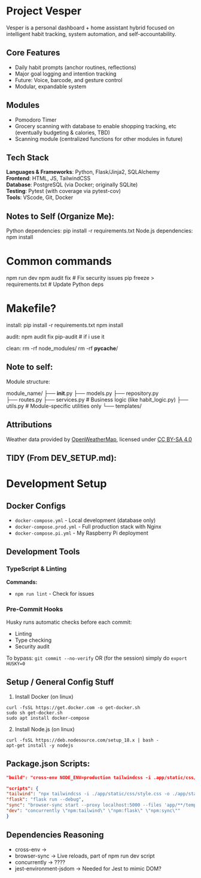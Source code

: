 # Project Vesper
Vesper is a personal dashboard + home assistant hybrid focused on intelligent habit tracking, system automation, and self-accountability.

## Core Features
- Daily habit prompts (anchor routines, reflections)
- Major goal logging and intention tracking
- Future: Voice, barcode, and gesture control
- Modular, expandable system

## Modules
- Pomodoro Timer
- Grocery scanning with database to enable shopping tracking, etc (eventually budgeting & calories, TBD)
- Scanning module (centralized functions for other modules in future)
  
## Tech Stack
**Languages & Frameworks**: Python, Flask/Jinja2, SQLAlchemy  
**Frontend**: HTML, JS, TailwindCSS  
**Database**: PostgreSQL (via Docker; originally SQLite)  
**Testing**: Pytest (with coverage via pytest-cov)  
**Tools**: VScode, Git, Docker  

## Notes to Self (Organize Me):
Python dependencies: pip install -r requirements.txt
Node.js dependencies: npm install

# Common commands
npm run dev
npm audit fix  # Fix security issues
pip freeze > requirements.txt   # Update Python deps

# Makefile?
install:
  pip install -r requirements.txt
  npm install

audit:
  npm audit fix
  pip-audit  # if i use it

clean:
  rm -rf node_modules/
  rm -rf __pycache__/

## Note to self:
Module structure:

module_name/
├── __init__.py
├── models.py
├── repository.py  
├── routes.py
├── services.py    # Business logic (like habit_logic.py)
├── utils.py       # Module-specific utilities only
└── templates/

## Attributions
Weather data provided by [OpenWeatherMap](https://openweathermap.org/), licensed under [CC BY-SA 4.0](https://creativecommons.org/licenses/by-sa/4.0/)



## TIDY (From DEV_SETUP.md):
# Development Setup

## Docker Configs
- `docker-compose.yml` - Local development (database only)
- `docker-compose.prod.yml` - Full production stack with Nginx
- `docker-compose.pi.yml` - My Raspberry Pi deployment

## Development Tools

### TypeScript & Linting

**Commands:**
- `npm run lint` - Check for issues

### Pre-Commit Hooks
Husky runs automatic checks before each commit:
- Linting
- Type checking
- Security audit

To bypass: `git commit --no-verify` OR (for the session) simply do `export HUSKY=0`

## Setup / General Config Stuff

1. Install Docker (on linux)
```
curl -fsSL https://get.docker.com -o get-docker.sh
sudo sh get-docker.sh
sudo apt install docker-compose
```

2. Install Node.js (on linux)
```
curl -fsSL https://deb.nodesource.com/setup_18.x | bash -
apt-get install -y nodejs
```

## Package.json Scripts:
```json
"build": "cross-env NODE_ENV=production tailwindcss -i .app/static/css/input.css -o .app/static/css/output.css --minify"
```
```json
"scripts": {
"tailwind": "npx tailwindcss -i ./app/static/css/style.css -o ./app/static/css/output.css --watch",
"flask": "flask run --debug",
"sync": "browser-sync start --proxy localhost:5000 --files 'app/**/templates/**/*.html' 'static/css/*.css'",
"dev": "concurrently \"npm:tailwind\" \"npm:flask\" \"npm:sync\""
}
```

## Dependencies Reasoning
- cross-env ->
- browser-sync -> Live reloads, part of npm run dev script
- concurrently -> ????
- jest-environment-jsdom -> Needed for Jest to mimic DOM?
